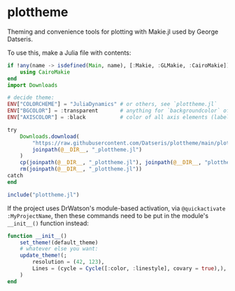 # plottheme

Theming and convenience tools for plotting with Makie.jl used by George Datseris.

To use this, make a Julia file with contents:
```julia
if !any(name -> isdefined(Main, name), [:Makie, :GLMakie, :CairoMakie])
    using CairoMakie
end
import Downloads

# decide theme:
ENV["COLORCHEME"] = "JuliaDynamics" # or others, see `plottheme.jl`
ENV["BGCOLOR"] = :transparent       # anything for `backgroundcolor` of Makie
ENV["AXISCOLOR"] = :black           # color of all axis elements (labels, spines, ticks)

try
    Downloads.download(
        "https://raw.githubusercontent.com/Datseris/plottheme/main/plottheme.jl",
        joinpath(@__DIR__, "_plottheme.jl")
    )
    cp(joinpath(@__DIR__, "_plottheme.jl"), joinpath(@__DIR__, "plottheme.jl"))
    rm(joinpath(@__DIR__, "_plottheme.jl"))
catch
end

include("plottheme.jl")
```

If the project uses DrWatson's module-based activation, via `@quickactivate :MyProjectName`, then these commands need to be put in the module's `__init__()` function instead:

```julia
function __init__()
    set_theme!(default_theme)
    # whatever else you want:
    update_theme!(;
        resolution = (42, 123),
        Lines = (cycle = Cycle([:color, :linestyle], covary = true),),
    )
end
```
